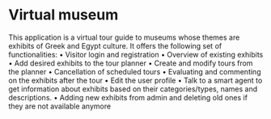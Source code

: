 # Virtual museum

This application is a virtual tour guide to museums whose themes are exhibits of Greek and Egypt culture.
It offers the following set of functionalities:
    • Visitor login and registration
    • Overview of existing exhibits
    • Add desired exhibits to the tour planner
    • Create and modify tours from the planner
    • Cancellation of scheduled tours
    • Evaluating and commenting on the exhibits after the tour
    • Edit the user profile
    • Talk to a smart agent to get information about exhibits based on their categories/types, names and descriptions.
    • Adding new exhibits from admin and deleting old ones if they are not available anymore
